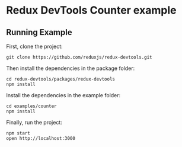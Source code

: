# Redux DevTools Counter example

## Running Example

First, clone the project:

```
git clone https://github.com/reduxjs/redux-devtools.git
```

Then install the dependencies in the package folder:

```
cd redux-devtools/packages/redux-devtools
npm install
```

Install the dependencies in the example folder:

```
cd examples/counter
npm install
```

Finally, run the project:

```
npm start
open http://localhost:3000
```
